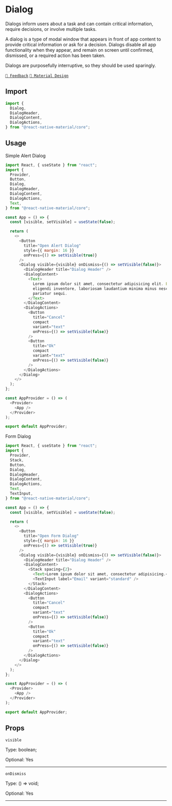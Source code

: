 # Dialog

Dialogs inform users about a task and can contain critical information, require decisions, or involve multiple tasks.

A dialog is a type of modal window that appears in front of app content to provide critical information or ask for a
decision. Dialogs disable all app functionality when they appear, and remain on screen until confirmed, dismissed, or a
required action has been taken.

Dialogs are purposefully interruptive, so they should be used sparingly.

[`💬 Feedback`](https://github.com/yamankatby/react-native-material/labels/component%3A%20Dialog)
[`🎨 Material Design`](https://material.io/components/dialogs)

## Import

```js
import {
  Dialog,
  DialogHeader,
  DialogContent,
  DialogActions,
} from "@react-native-material/core";
```

## Usage

Simple Alert Dialog

```js with-preview
import React, { useState } from "react";
import {
  Provider,
  Button,
  Dialog,
  DialogHeader,
  DialogContent,
  DialogActions,
  Text,
} from "@react-native-material/core";

const App = () => {
  const [visible, setVisible] = useState(false);

  return (
    <>
      <Button
        title="Open Alert Dialog"
        style={{ margin: 16 }}
        onPress={() => setVisible(true)}
      />
      <Dialog visible={visible} onDismiss={() => setVisible(false)}>
        <DialogHeader title="Dialog Header" />
        <DialogContent>
          <Text>
            Lorem ipsum dolor sit amet, consectetur adipisicing elit. Earum
            eligendi inventore, laboriosam laudantium minima minus nesciunt
            pariatur sequi.
          </Text>
        </DialogContent>
        <DialogActions>
          <Button
            title="Cancel"
            compact
            variant="text"
            onPress={() => setVisible(false)}
          />
          <Button
            title="Ok"
            compact
            variant="text"
            onPress={() => setVisible(false)}
          />
        </DialogActions>
      </Dialog>
    </>
  );
};

const AppProvider = () => (
  <Provider>
    <App />
  </Provider>
);

export default AppProvider;
```

Form Dialog

```js with-preview
import React, { useState } from "react";
import {
  Provider,
  Stack,
  Button,
  Dialog,
  DialogHeader,
  DialogContent,
  DialogActions,
  Text,
  TextInput,
} from "@react-native-material/core";

const App = () => {
  const [visible, setVisible] = useState(false);

  return (
    <>
      <Button
        title="Open Form Dialog"
        style={{ margin: 16 }}
        onPress={() => setVisible(true)}
      />
      <Dialog visible={visible} onDismiss={() => setVisible(false)}>
        <DialogHeader title="Dialog Header" />
        <DialogContent>
          <Stack spacing={2}>
            <Text>Lorem ipsum dolor sit amet, consectetur adipisicing.</Text>
            <TextInput label="Email" variant="standard" />
          </Stack>
        </DialogContent>
        <DialogActions>
          <Button
            title="Cancel"
            compact
            variant="text"
            onPress={() => setVisible(false)}
          />
          <Button
            title="Ok"
            compact
            variant="text"
            onPress={() => setVisible(false)}
          />
        </DialogActions>
      </Dialog>
    </>
  );
};

const AppProvider = () => (
  <Provider>
    <App />
  </Provider>
);

export default AppProvider;
```

## Props

`visible`

Type: boolean;

Optional: Yes

---

`onDismiss`

Type: () =\> void;

Optional: Yes

---
